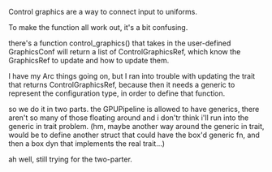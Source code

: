 

Control graphics are a way to connect input to uniforms.

To make the function all work out, it's a bit confusing.

there's a function control_graphics() that takes in the user-defined GraphicsConf will return a list of ControlGraphicsRef, which know the GraphicsRef to update and how to update them.

I have my Arc<impl> things going on, but I ran into trouble with updating the trait that returns ControlGraphicsRef, because then it needs a generic to represent the configuration type, in order to define that function.

so we do it in two parts. the GPUPipeline is allowed to have generics, there aren't so many of those floating around and i don'tr think i'll run into the generic in trait problem.
(hm, maybe another way around the generic in trait, would be to define another struct that could have the box'd generic fn, and then a box dyn that implements the real trait...)

ah well, still trying for the two-parter.

